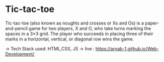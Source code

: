 # Tic-tac-toe
 Tic-tac-toe (also known as noughts and crosses or Xs and Os) is a paper-and-pencil game for two players, X and O, who take turns marking the spaces in a 3×3 grid. The player who succeeds in placing three of their marks in a horizontal, vertical, or diagonal row wins the game.

-> Tech Stack used: HTML,CSS, JS
-> live : https://arnab-1.github.io/Web-Development/

